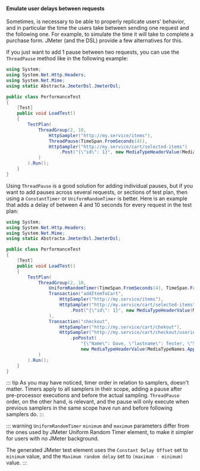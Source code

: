 #### Emulate user delays between requests

Sometimes, is necessary to be able to properly replicate users' behavior, and in particular the time the users take between sending one request and the following one. For example, to simulate the time it will take to complete a purchase form. JMeter (and the DSL) provide a few alternatives for this.

If you just want to add 1 pause between two requests, you can use the `ThreadPause` method like in the following example:

```cs
using System;
using System.Net.Http.Headers;
using System.Net.Mime;
using static Abstracta.JmeterDsl.JmeterDsl;

public class PerformanceTest
{
    [Test]
    public void LoadTest()
    {
        TestPlan(
            ThreadGroup(2, 10,
                HttpSampler("http://my.service/items"),
                ThreadPause(TimeSpan.FromSeconds(4)),
                HttpSampler("http://my.service/cart/selected-items")
                    .Post("{\"id\": 1}", new MediaTypeHeaderValue(MediaTypeNames.Application.Json))
            )
        ).Run();
    }
}
```

Using `ThreadPause` is a good solution for adding individual pauses, but if you want to add pauses across several requests, or sections of test plan, then using a `ConstantTimer` or `UniformRandomTimer` is better. Here is an example that adds a delay of between 4 and 10 seconds for every request in the test plan:

```cs
using System;
using System.Net.Http.Headers;
using System.Net.Mime;
using static Abstracta.JmeterDsl.JmeterDsl;

public class PerformanceTest
{
    [Test]
    public void LoadTest()
    {
        TestPlan(
            ThreadGroup(2, 10,
                UniformRandomTimer(TimeSpan.FromSeconds(4), TimeSpan.FromSeconds(10)),
                Transaction("addItemToCart",
                    HttpSampler("http://my.service/items"),
                    HttpSampler("http://my.service/cart/selected-items")
                        .Post("{\"id\": 1}", new MediaTypeHeaderValue(MediaTypeNames.Application.Json))
                ),
                Transaction("checkout",
                    HttpSampler("http://my.service/cart/chekout"),
                    HttpSampler("http://my.service/cart/checkout/userinfo")
                        .poPostst(
                            "{\"Name\": Dave, \"lastname\": Tester, \"Street\": 1483  Smith Road, \"City\": Atlanta}",
                            new MediaTypeHeaderValue(MediaTypeNames.Application.Json))
            )
        ).Run();
    }
}
```

::: tip
As you may have noticed, timer order in relation to samplers, doesn't matter. Timers apply to all samplers in their scope, adding a pause after pre-processor executions and before the actual sampling. 
`ThreadPause` order, on the other hand, is relevant, and the pause will only execute when previous samplers in the same scope have run and before following samplers do.
:::

::: warning
`UniformRandomTimer` `minimum` and `maximum` parameters differ from the ones used by JMeter Uniform Random Timer element, to make it simpler for users with no JMeter background.

The generated JMeter test element uses the `Constant Delay Offset` set to `minimum` value, and the `Maximum random delay` set to `(maximum - minimum)` value.
:::
